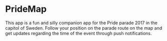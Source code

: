 # PrideMap

This app is a fun and silly companion app for the Pride parade 2017 in the capitol of Sweden. 
Follow your position on the parade route on the map and get updates regarding the time of the event through push notifications.
